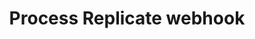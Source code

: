 ---
title: Process Replicate webhook
excerpt: Handle webhook callbacks from Replicate for image generation jobs
api:
  file: jacobswagger.json
  operationId: post_webhook-v1-update-generate-image
hidden: false
---